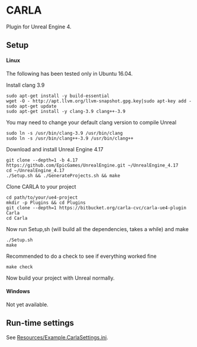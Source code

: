CARLA
=====

Plugin for Unreal Engine 4.

Setup
-----

#### Linux

The following has been tested only in Ubuntu 16.04.

Install clang 3.9

    sudo apt-get install -y build-essential
    wget -O - http://apt.llvm.org/llvm-snapshot.gpg.key|sudo apt-key add -
    sudo apt-get update
    sudo apt-get install -y clang-3.9 clang++-3.9

You may need to change your default clang version to compile Unreal

    sudo ln -s /usr/bin/clang-3.9 /usr/bin/clang
    sudo ln -s /usr/bin/clang++-3.9 /usr/bin/clang++

Download and install Unreal Engine 4.17

    git clone --depth=1 -b 4.17 https://github.com/EpicGames/UnrealEngine.git ~/UnrealEngine_4.17
    cd ~/UnrealEngine_4.17
    ./Setup.sh && ./GenerateProjects.sh && make

Clone CARLA to your project

    cd path/to/your/ue4-project
    mkdir -p Plugins && cd Plugins
    git clone --depth=1 https://bitbucket.org/carla-cvc/carla-ue4-plugin  Carla
    cd Carla

Now run Setup,sh (will build all the dependencies, takes a while) and make

    ./Setup.sh
    make

Recommended to do a check to see if everything worked fine

    make check

Now build your project with Unreal normally.

#### Windows

Not yet available.

Run-time settings
-----------------

See [Resources/Example.CarlaSettings.ini](Resources/Example.CarlaSettings.ini).
